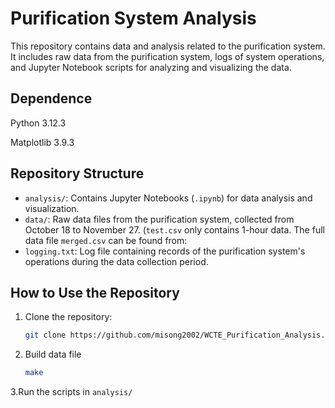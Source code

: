 # Purification System Analysis

This repository contains data and analysis related to the purification system. It includes raw data from the purification system, logs of system operations, and Jupyter Notebook scripts for analyzing and visualizing the data.

## Dependence
Python 3.12.3

Matplotlib 3.9.3


## Repository Structure

- `analysis/`: Contains Jupyter Notebooks (`.ipynb`) for data analysis and visualization.
- `data/`: Raw data files from the purification system, collected from October 18 to November 27. (`test.csv` only contains 1-hour data. The full data file `merged.csv` can be found from:
- `logging.txt`: Log file containing records of the purification system's operations during the data collection period.


## How to Use the Repository

1. Clone the repository:
   ```bash
   git clone https://github.com/misong2002/WCTE_Purification_Analysis.git

2. Build data file
   ```bash
   make

3.Run the scripts in `analysis/`